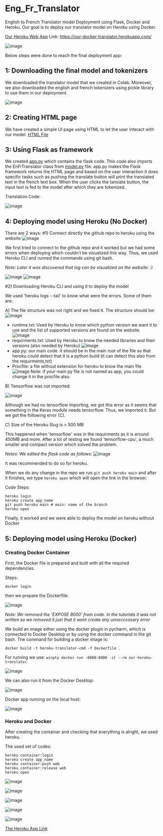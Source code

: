 # Eng_Fr_Translator
English to French Translator model Deployment using Flask, Docker and Heroku.
Our goal is to deploy our translator model on Heroku using Docker.

[Our Heroku Web App](https://our-docker-translator.herokuapp.com/) Link: 
https://our-docker-translator.herokuapp.com/

![image](https://user-images.githubusercontent.com/75530842/194746157-926dda4c-77d1-4f22-86ea-aabca7696852.png)

Below steps were done to reach the final deployment app:
## 1: Downloading the final model and tokenizers
We downloaded the translator model that we created in Colab. Moreover, we also downloaded the english and french tokenizers using pickle library to use them in our deployment. 

![image](https://user-images.githubusercontent.com/75530842/194746400-96c44223-1b26-4307-aef4-962117378395.png)

## 2: Creating HTML page
We have created a simple UI page using HTML to let the user interact with our model. [HTML File](https://github.com/Nabil-Miri/Translator-Heroku/blob/main/templates/HTML.html)

## 3: Using Flask as framework
We created [app.py](https://github.com/Nabil-Miri/Translator-Heroku/blob/main/app.py) which contains the flask code. This code also imports the EnFrTranslator class from [model.py](https://github.com/Nabil-Miri/Translator-Heroku/blob/main/model.py) file.
app.py makes the Flask framework returns the HTML page and based on the user interaction it does specific tasks such as pushing the translate button will print the translated text in the french text box. 
When the user clicks the tanslate button, the input text is fed to the model after which they are tokenized. 

Translation Code:

![image](https://user-images.githubusercontent.com/75530842/194747173-4ee0c033-ddec-4c63-bff8-089b69585574.png)


## 4: Deploying model using Heroku (No Docker)
There are 2 ways:
#1) Connect directly the github repo to heroku using the website
![image](https://user-images.githubusercontent.com/75530842/194746016-3d48d800-8e9c-4172-b4a3-28ff94edc82f.png)

We first tried to connect to the github repo and it worked but we had some errors when deploying which couldn't be visualized this way. Thus, we used Heroku CLI and runned the commands using git bash.

*Note: Later it was discovered that log can be visualized on the website: :)*

![image](https://user-images.githubusercontent.com/75530842/194747319-23633e06-f001-4efb-b6df-b337ade7cf93.png)
![image](https://user-images.githubusercontent.com/75530842/194747343-6474991d-2207-493a-8b20-f2f9d947e3fc.png)

#2) Downloading Heroku CLI and using it to deploy the model

We used 'heroku logs --tail' to know what were the errors. Some of them are:

A) The file structure was not right and we fixed it.
The structure should be:
![image](https://user-images.githubusercontent.com/75530842/194516888-235c3f91-201d-4993-b224-15e5a71ee705.png)
- runtime.txt: Used by Heroku to know which python version we want it to use and the list of supported versions are found on the website.
![image](https://user-images.githubusercontent.com/75530842/194517148-0c4c57c8-3dca-4662-a871-a7effaa9afed.png)
- requirments.txt: Used by Heroku to know the needed libraries and their versions (also needed by Heroku)
![image](https://user-images.githubusercontent.com/75530842/194517474-6d59c34a-1cd6-43a9-8416-080170107910.png)
- app.py: our main code. it should be in the main root of the file so that heroku could detect that it is a python build (it can detect this also from the requirments,txt)
- Procfile: a file without extension for heroku to know the main file
![image](https://user-images.githubusercontent.com/75530842/194517915-834bf512-e745-462a-8c6f-24a5ef7919e5.png)
Note: if your main py file is not named as app, you could change it in the procfile also.

B) Tensorflow was not imported:

![image](https://user-images.githubusercontent.com/75530842/194773405-e3fffbfd-6dba-4eeb-ae6a-7eb9c6d8223d.png)

Although we had no tensorflow importing, we got this error as it seems that something in the Keras module needs tensorflow. Thus, we imported it. But we got the following error (C).

C) Size of the Heroku Slug is > 500 MB

This happened when 'tensorflow' was in the requirments as it is around 450MB and more. After a lot of testing we found 'tensorflow-cpu', a much smaller and compact version which solved the problem.

*Notes: We edited the flask code as follows:*
![image](https://user-images.githubusercontent.com/75530842/194748805-224f377d-5b0a-45df-a9ab-443d343cb328.png)

It was recommended to do so for heroku. 

When we do any change in the repo we run 
```git push heroku main```
and after it finishes, we type 
```heroku open```
which will open the link in the browser. 

Code Steps:
```
heroku login
heroku create app_name
git push heroku main # main: name of the branch
heroku open
```
Finally, it worked and we were able to deploy the model on heroku without Docker

## 5: Deploying model using Heroku (Docker)

### Creating Docker Container
First, the Docker file is prepared and built with all the required dependencies.

Steps:
```
docker login
```
then we prepare the Dockerfile:

![image](https://user-images.githubusercontent.com/75530842/194549461-19f449df-841c-43b1-a388-b71119b53a43.png)

*Note: We removed the 'EXPOSE 8000' from code. In the tutorials it was not written so we removed it just that it wont create any unneccessary error*

We build an image either using the docker plugin in pycharm, which is connected to Docker Desktop or by using the docker command in the git bash. The command for building a docker image is:  
```
docker build -t heroku-translator-cmd -f Dockerfile .
```
For running we use:
```winpty docker run -8000:8000 -it --rm our-heroku-translator```

![image](https://user-images.githubusercontent.com/75530842/194709746-a7615080-ee00-488b-af26-9c7b6fd7694a.png)

We can also run it from the Docker Desktop:

![image](https://user-images.githubusercontent.com/75530842/194709756-1d39d1d8-78ac-4687-ad05-88f78b483c03.png)

Docker app running on the local host:

![image](https://user-images.githubusercontent.com/75530842/194709775-d3faf236-8bf0-4cf4-85b3-d8f133afd658.png)


### Heroku and Docker
After creating the container and checking that everything is alright, we used heroku.

The used set of codes:
```
heroku container:login
heroku create app_name
heroku container:push web
heroku container:release web
heroku open
```

![image](https://user-images.githubusercontent.com/75530842/194710296-6fd951c2-b84e-4d57-ba0a-bdc98845b7da.png)

![image](https://user-images.githubusercontent.com/75530842/194710406-26a990fa-b3f3-404b-8bce-b0cf68c7daa8.png)

![image](https://user-images.githubusercontent.com/75530842/194748729-cb6fb412-2ca3-4035-b3c6-b7d3b680bef1.png)

![image](https://user-images.githubusercontent.com/75530842/194748748-25b69eb4-b25b-4773-b613-4c29ee6c2d8c.png)

![image](https://user-images.githubusercontent.com/75530842/194748757-ad1f1459-37ff-4595-b0e3-6904a80558a5.png)

[The Heroku App Link](https://our-docker-translator.herokuapp.com/)
